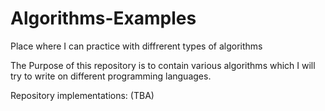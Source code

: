 # Algorithms-Examples
Place where I can practice with diffrerent types of algorithms

The Purpose of this repository is to contain various algorithms which I will try to write on different programming languages.

Repository implementations:
(TBA)
